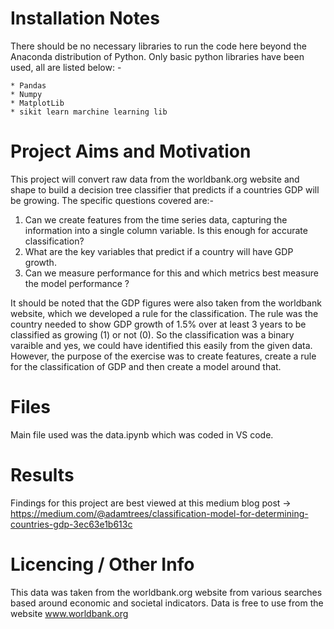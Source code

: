 # Installation Notes
There should be no necessary libraries to run the code here beyond the Anaconda distribution of Python. Only basic python libraries have been used, all are listed below: -

    * Pandas
    * Numpy
    * MatplotLib
    * sikit learn marchine learning lib

# Project Aims and Motivation
This project will convert raw data from the worldbank.org website and shape to build a decision tree classifier that predicts if a countries GDP will be growing. The specific questions covered are:- 

1) Can we create features from the time series data, capturing the information into a single column variable. Is this enough for accurate classification? 
2) What are the key variables that predict if a country will have GDP growth. 
3) Can we measure performance for this and which metrics best measure the model performance ? 

It should be noted that the GDP figures were also taken from the worldbank website, which we developed a rule for the classification. The rule was the country needed to show GDP growth of 1.5% over at least 3 years to be classified as growing (1) or not (0). So the classification was a binary varaible and yes, we could have identified this easily from the given data. However, the purpose of the exercise was to create features, create a rule for the classification of GDP and then create a model around that. 


# Files 
Main file used was the data.ipynb which was coded in VS code. 

# Results

Findings for this project are best viewed at this medium blog post -> https://medium.com/@adamtrees/classification-model-for-determining-countries-gdp-3ec63e1b613c 

# Licencing / Other Info
This data was taken from the worldbank.org website from various searches based around economic and societal indicators. Data is free to use from the website www.worldbank.org
